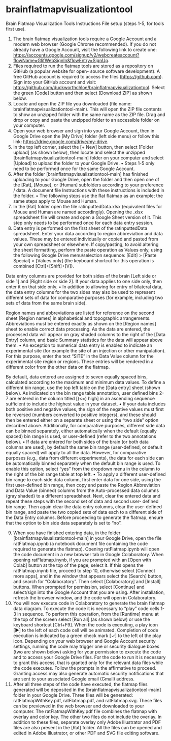# brainflatmapvisualizationtool
Brain Flatmap Visualization Tools Instructions File setup (steps 1-5, for tools first use).
1. The brain flatmap visualization tools require a Google Account and a modern web browser (Google Chrome recommended). If you do not already have a Google Account, visit the following link to create one: https://accounts.google.com/signup/v2/webcreateaccount?flowName=GlifWebSignIn&flowEntry=SignUp.
2. Files required to run the flatmap tools are stored as a repository on GitHub (a popular website for open- source software development). A free GitHub account is required to access the files (https://github.com). Sign into your GitHub account and visit: https://github.com/duckworthchloe/brainflatmapvisualizationtool. Select the green [Code] button and then select [Download ZIP] as shown below.
3. Locate and open the ZIP file you downloaded (file name: brainflatmapvisualizationtool-main). This will open the ZIP file contents to show an unzipped folder with the same name as the ZIP file. Drag and drop or copy and paste the unzipped folder to an accessible folder on your computer.
4. Open your web browser and sign into your Google Account, then in Google Drive open the [My Drive] folder (left side menu) or follow this link: https://drive.google.com/drive/my-drive.
5. In the top left corner, select the [+ New] button, then select [Folder upload] (as shown below), then locate and select the unzipped [brainflatmapvisualizationtool-main] folder on your computer and select [Upload] to upload the folder to your Google Drive.
       • Steps 1-5 only need to be performed once for the same Google Account.
6. After the folder [brainflatmapvisualizationtool-main] has finished uploading to your Google Drive, open the folder and then open one of the [Rat], [Mouse], or [Human] subfolders according to your preference / data. A document file Instructions with these instructions is included in the folder.
• The following steps use the Rat flatmap as an example; the same steps apply to Mouse and Human.
7. In the [Rat] folder open the file ratinputtedData.xlsx (equivalent files for Mouse and Human are named accordingly). Opening the .xlsx spreadsheet file will create and open a Google Sheet version of it. This step only needs to be performed once for each data entry session.
8. Data entry is performed on the first sheet of the ratinputtedData spreadsheet. Enter your data according to region abbreviation and data values. These may be entered individually or copied and pasted from your own spreadsheet or elsewhere. If copy/pasting, to avoid altering the sheet formatting, perform the paste operation as Values only, using the following Google Drive menu/selection sequence: [Edit] > [Paste Special] > [Values only] (the keyboard shortcut for this operation is combined [Ctrl]+[Shift]+[V]).

Data entry columns are provided for both sides of the brain [Left side or side 1] and [Right side or side 2]. If your data applies to one side only, then enter it on that side only.
• In addition to allowing for entry of bilateral data, the data entry columns for the two sides may also be used to represent different sets of data for comparative purposes (for example, including two sets of data from the same brain side).

Region names and abbreviations are listed for reference on the second sheet [Region names] in alphabetical and topographic arrangements. Abbreviations must be entered exactly as shown on the [Region names] sheet to enable correct data processing. As the data are entered, the processed data will appear on gray shaded columns to the right of the [Data Entry] column, and basic Summary statistics for the data will appear above them.
• An exception to numerical data entry is enabled to indicate an experimental site (for example the site of an injection or other manipulation). For this purpose, enter the text “SITE” in the Data Value column for the experimental site region or regions. These entries will be rendered in a different color from the other data on the flatmap.

By default, data entered are assigned to seven equally spaced bins, calculated according to the maximum and minimum data values. To define a different bin range, use the top left table on the [Data entry] sheet (shown below). As indicated on the bin range table annotation, user defined bins 2-7 are entered in the column titled [(<=) high] in an ascending sequence sufficient to include the highest value in your dataset.
• If your data includes both positive and negative values, the sign of the negative values must first be reversed (numbers converted to positive integers), and these should then be entered either on a separate sheet or using the “two side” option described above. Additionally, for comparative purposes, different side data can be binned separately, either automatically when the default (equally spaced) bin range is used, or user-defined (refer to the two annotations below).
• If data are entered for both sides of the brain (or both data columns are used), by default the same bin range (user-defined, or default equally spaced) will apply to all the data. However, for comparative purposes (e.g., data from different experiments), the data for each side can be automatically binned separately when the default bin range is used. To enable this option, select “yes” from the dropdown menu in the column to the right of the bin range table at top left.
• To apply a different user-defined bin range to each side data column, first enter data for one side, using the first user-defined bin range, then copy and paste the Region Abbreviation and Data Value (binned) columns from the Auto-processed data columns (gray shaded) to a different spreadsheet. Next, clear the entered data and repeat these steps with the second set of data and second user- defined bin range. Then again clear the data entry columns, clear the user-defined bin range, and paste the two copied sets of data each to a different side of the Data Entry columns. Before proceeding to generate the flatmap, ensure that the option to bin side data separately is set to “no”.

9. When you have finished entering data, in the folder [brainflatmapvisualizationtool-main] in your Google Drive, open the file ratFlatmap.ipynb (a notebook document file containing the code required to generate the flatmap). Opening ratFlatmap.ipynb will open the code document in a new browser tab in Google Colaboratory. When opening ratFlatmap.inynb, if you are prompted with an [Open with Colab] button at the top of the page, select it. If this opens the ratFlatmap.inynb file, proceed to step 10, otherwise select [Connect more apps], and in the window that appears select the [Search] button, and search for “Colaboratory”. Then select [Colaboratory] and [Install] buttons. When prompted for permission, select [Continue] and select/sign into the Google Account that you are using. After installation, refresh the browser window, and the code will open in Colaboratory.
10. You will now execute code in Colaboratory to generate the brain flatmap data diagram. To execute the code it is necessary to “play” code cells 1-3 in sequence. To perform this operation, from the [Runtime] menu at the top of the screen select [Run all] (as shown below) or use the keyboard shortcut [Ctrl+F9].
When the code is executing, a play icon [►] to the left of each code cell will be animated. Completion of code execution is indicated by a green check mark [✓] to the left of the play icon. Depending on your web
browser and Google Account security settings, running the code may trigger one or security dialogue boxes (two are shown below) asking for your permission to execute the code and to access your Google Drive files. For the code to run it is necessary to grant this access, that is granted only for the relevant data files while the code executes. Follow the prompts in the affirmative to proceed. Granting access may also generate automatic security notifications that are sent to your associated Google email (Gmail) address.
11. After all three steps of the code have executed, the flatmap files generated will be deposited in the [brainflatmapvisualizationtool-main] folder in your Google Drive. Three files will be generated: ratFlatmapWithKey.pdf, ratFlatmap.pdf, and ratFlatmap.svg. These files can be previewed in the web browser and downloaded to your computer. The ratFlatmapWithKey.pdf file combines the flatmap with overlay and color key. The other two files do not include the overlay. In addition to these files, separate overlay only Adobe Illustrator and PDF files are also present in the [Rat] folder. All the files can be opened and edited in Adobe Illustrator, or other PDF and SVG file editing software.
